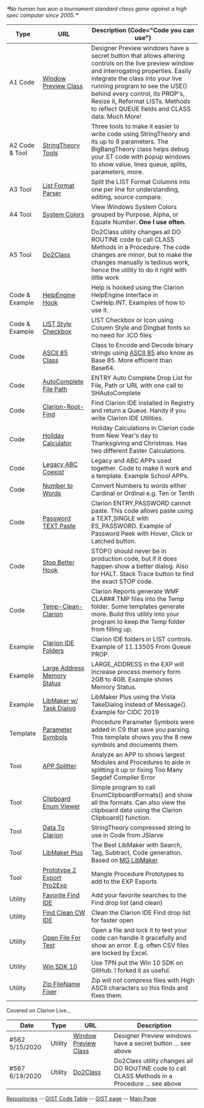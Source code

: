 <!--STARTS_HERE_QUOTE_README-->
<i>❝No human has won a tournament standard chess game against a high spec computer since 2005.❞</i>
<!--ENDS_HERE_QUOTE_README-->

| Type | URL | Description (Code="Code you can use")  |
|-----|-----|-------------|
| A1 Code | [Window Preview Class](https://github.com/CarlTBarnes/WindowPreview) | Designer Preview windows have a secret button that allows altering controls on the live preview window and interrogating properties. Easily integrate the class into your live running program to see the USE() behind every control, its PROP's, Resize it, Reformat LISTs. Methods to reflect QUEUE fields and CLASS data. Much More! |
| A2 Code & Tool | [StringTheory Tools](https://github.com/CarlTBarnes/StringTheory-Tools) | Three tools to make it easier to write code using StringTheory and its up to 8 parameters. The BigBangTheory class helps debug your ST code with popup windows to show value, lines queue, splits, parameters, more. |
| A3 Tool | [List Format Parser](https://github.com/CarlTBarnes/List-Format-Parser) | Split the LIST Format Columns into one per line for understanding, editing, source compare. |
| A4 Tool | [System Colors](https://github.com/CarlTBarnes/SystemColors) | View Windows System Colors grouped by Purpose, Alpha, or Equate Number. **One I use often.** |
| A5 Tool | [Do2Class](https://github.com/CarlTBarnes/Do2Class) | Do2Class utility changes all DO ROUTINE code to call CLASS Methods in a Procedure. The code changes are minor, but to make the changes manually is tedious work, hence the utility to do it right with little work |
| Code & Example | [HelpEngine Hook](https://github.com/CarlTBarnes/HelpEngine_CwHelp.INT) | Help is hooked using the Clarion HelpEngine Interface in CwHelp.INT. Examples of how to use it. |
| Code & Example | [LIST Style Checkbox](https://github.com/CarlTBarnes/LIST-Style-Checkbox) | LIST Checkbox or Icon using Column Style and Dingbat fonts so no need for .ICO files |
| Code | [ASCII 85 Class](https://github.com/CarlTBarnes/Ascii85-Clarion) | Class to Encode and Decode binary strings using [ASCII 85](https://en.wikipedia.org/wiki/Ascii85) also know as Base 85. More efficient than Base64. |
| Code | [AutoComplete File Path](https://github.com/CarlTBarnes/AutoCompleteFileOrURL) | ENTRY Auto Complete Drop List for File, Path or URL with one call to SHAutoComplete |
| Code | [Clarion-Root-Find](https://github.com/CarlTBarnes/Clarion-Root-Find) | Find Clarion IDE installed in Registry and return a Queue. Handy if you write Clarion IDE Utilities. |
| Code | [Holiday Calculator](https://github.com/CarlTBarnes/Holiday-Calculator) | Holiday Calculations in Clarion code from New Year's day to Thanksgiving and Christmas. Has two different Easter Calculations. |
| Code | [Legacy ABC Coexist](https://github.com/CarlTBarnes/Legacy-ABC-Coexist) | Legacy and ABC APPs used together. Code to make it work and a template. Example School APPs.  |
| Code | [Number to Words](https://github.com/CarlTBarnes/Number-to-Words-Ordinal) | Convert Numbers to words either Cardinal or Ordinal e.g. Ten or Tenth |
| Code | [Password TEXT Paste](https://github.com/CarlTBarnes/Password-TEXT-Paste) | Clarion ENTRY,PASSWORD cannot paste. This code allows paste using a TEXT,SINGLE with ES_PASSWORD. Example of Password Peek with Hover, Click or Latched button. |
| Code | [Stop Better Hook](https://github.com/CarlTBarnes/Stop-Better-Hook) | STOP() should never be in production code, but if it does happen show a better dialog. Also for HALT. Stack Trace button to find the exact STOP code. |
| Code | [Temp-Clean-Clarion](https://github.com/CarlTBarnes/Temp-Clean-Clarion) | Clarion Reports generate WMF CLA###.TMP files into the Temp folder. Some templates generate more. Build this utility into your program to keep the Temp folder from filling up. |
| Example | [Clarion IDE Folders](https://github.com/CarlTBarnes/Clarion-Folders) | Clarion IDE folders in LIST controls. Example of 11.13505 From Queue PROP. |
| Example | [Large Address Memory Status](https://github.com/CarlTBarnes/LargeAddressMemoryStatus) | LARGE_ADDRESS in the EXP will increase process memory form 2GB to 4GB. Example shows Memory Status. |
| Example | [LibMaker w/ Task Dialog](https://github.com/CarlTBarnes/LibMakerPlusTaskDlg) | LibMaker Plus using the Vista TakeDialog instead of Message(). Example for CIDC 2019 |
| Template | [Parameter Symbols](https://github.com/CarlTBarnes/Template-Parameter-Symbols) | Procedure Parameter Symbols were added in C9 that save you parsing. This template shows you the 8 new symbols and documents them. |
| Tool | [APP Splitter](https://github.com/CarlTBarnes/APP-Splitter) | Analyze an APP to shows largest Modules and Procedures to aide in splitting it up or fixing Too Many Segdef Compiler Error  |
| Tool | [Clipboard Enum Viewer](https://github.com/CarlTBarnes/ClipboardEnumViewer) | Simple program to call EnumClipboardFormats() and show all the formats. Can also view the clipboard data using the Clarion Clipboard() function. |
| Tool | [Data To Clarion](https://github.com/CarlTBarnes/DataToClarion) | StringTheory compressed string to use in Code from JSlarve |
| Tool | [LibMaker Plus](https://github.com/CarlTBarnes/LibMakerPlus) | The Best LibMaker with Search, Tag, Subtract, Code generation. Based on [MG LibMaker](https://github.com/MarkGoldberg/ClarionCommunity/tree/master/CW/MGLibMaker) |
| Tool | [Prototype 2 Export Pro2Exp](https://github.com/CarlTBarnes/Prototype2Export-Pro2Exp) | Mangle Procedure Prototypes to add to the EXP Exports |
| Utility | [Favorite Find IDE](https://github.com/CarlTBarnes/FindCleanCwIDE/tree/main/FavoriteFind) | Add your favorite searches to the Find drop list (and clean)  |
| Utility | [Find Clean CW IDE](https://github.com/CarlTBarnes/FindCleanCwIDE) | Clean the Clarion IDE Find drop list for faster open  |
| Utility | [Open File For Test](https://github.com/CarlTBarnes/OpenFileForTest) | Open a file and lock it to test your code can handle it gracefully and show an error. E.g. often CSV files are locked by Excel. |
| Utility | [Win SDK 10](https://github.com/CarlTBarnes/winsdk-10) | Use TPN put the Win 10 SDK on GitHub. I forked it as useful. |
| Utility | [Zip FileName Fixer](https://github.com/CarlTBarnes/Zip-FileName-Fixer) | Zip will not compress files with High ASCII characters so this finds and fixes them.  |


Covered on Clarion Live...  

| Date | Type |URL | Description |
|------|------|----|------------|
| #562 5/15/2020 | Utility | [Window Preview Class](https://github.com/CarlTBarnes/WindowPreview) | Designer Preview windows have a secret button ... see above |
| #567 6/19/2020 | Utility | [Do2Class](https://github.com/CarlTBarnes/Do2Class) | Do2Class utility changes all DO ROUTINE code to call CLASS Methods in a Procedure ... see above  |


 [Repositories](https://github.com/CarlTBarnes?tab=repositories)
 -- [GIST Code Table](GistList.md)
 -- [GIST page](https://gist.github.com/CarlTBarnes)
 -- [Main Page](https://github.com/CarlTBarnes)

<!--
**CarlTBarnes/CarlTBarnes** is a ✨ _special_ ✨ repository because its `README.md` (this file) appears on your GitHub profile.

Here are some ideas to get you started:
### Hi there 👋
- 🔭 I’m currently working on ...
- 🌱 I’m currently learning ...
- 👯 I’m looking to collaborate on ...
- 🤔 I’m looking for help with ...
- 💬 Ask me about ...
- 📫 How to reach me: ...
- 😄 Pronouns: ...
- ⚡ Fun fact: ...
-->
